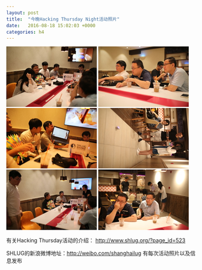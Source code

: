 ```yaml
---
layout: post
title:  "今晚Hacking Thursday Night活动照片"
date:   2016-08-18 15:02:03 +0000
categories: h4
---
```


[<img src='https://raw.githubusercontent.com/shanghailug/res2016/master/g818.h4/g818_2032_5804+08.240x160.jpg'>](https://raw.githubusercontent.com/shanghailug/res2016/master/g818.h4/g818_2032_5804+08.JPG)
[<img src='https://raw.githubusercontent.com/shanghailug/res2016/master/g818.h4/g818_2034_0700+08.240x160.jpg'>](https://raw.githubusercontent.com/shanghailug/res2016/master/g818.h4/g818_2034_0700+08.JPG)
[<img src='https://raw.githubusercontent.com/shanghailug/res2016/master/g818.h4/g818_2041_4900+08.240x160.jpg'>](https://raw.githubusercontent.com/shanghailug/res2016/master/g818.h4/g818_2041_4900+08.JPG)
[<img src='https://raw.githubusercontent.com/shanghailug/res2016/master/g818.h4/g818_2104_3100+08.240x160.jpg'>](https://raw.githubusercontent.com/shanghailug/res2016/master/g818.h4/g818_2104_3100+08.JPG)
[<img src='https://raw.githubusercontent.com/shanghailug/res2016/master/g818.h4/g818_2106_4700+08.240x160.jpg'>](https://raw.githubusercontent.com/shanghailug/res2016/master/g818.h4/g818_2106_4700+08.JPG)
[<img src='https://raw.githubusercontent.com/shanghailug/res2016/master/g818.h4/g818_2107_0900+08.240x160.jpg'>](https://raw.githubusercontent.com/shanghailug/res2016/master/g818.h4/g818_2107_0900+08.JPG)

有关Hacking Thursday活动的介绍：
http://www.shlug.org/?page_id=523

SHLUG的新浪微博地址：http://weibo.com/shanghailug 有每次活动照片以及信息发布


